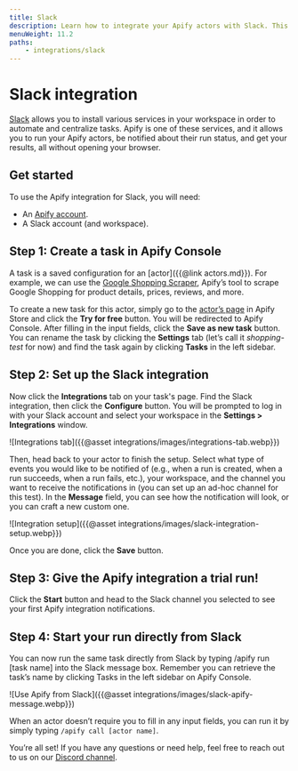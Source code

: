 ```yaml
---
title: Slack
description: Learn how to integrate your Apify actors with Slack. This article guides you from installation through to automating your whole workflow in Slack.
menuWeight: 11.2
paths:
    - integrations/slack
---
```


# Slack integration

[Slack](https://slack.com/) allows you to install various services in your workspace in order to automate and centralize tasks. Apify is one of these services, and it allows you to run your Apify actors, be notified about their run status, and get your results, all without opening your browser.

## Get started

To use the Apify integration for Slack, you will need:

- An [Apify account](https://console.apify.com/).
- A Slack account (and workspace).

## [](#step-one) Step 1: Create a task in Apify Console

A task is a saved configuration for an [actor]({{@link actors.md}}). For example, we can use the [Google Shopping Scraper](https://console.apify.com/actors/aLTexEuCetoJNL9bL), Apify’s tool to scrape Google Shopping for product details, prices, reviews, and more.

To create a new task for this actor, simply go to the [actor’s page](https://apify.com/emastra/google-shopping-scraper) in Apify Store and click the **Try for free** button. You will be redirected to Apify Console. After filling in the input fields, click the **Save as new task** button. You can rename the task by clicking the **Settings** tab (let’s call it *shopping-test* for now) and find the task again by clicking **Tasks** in the left sidebar.

## [](#step-two) Step 2: Set up the Slack integration

Now click the **Integrations** tab on your task's page. Find the Slack integration, then click the **Configure** button. You will be prompted to log in with your Slack account and select your workspace in the **Settings > Integrations** window.

![Integrations tab]({{@asset integrations/images/integrations-tab.webp}})

Then, head back to your actor to finish the setup. Select what type of events you would like to be notified of (e.g., when a run is created, when a run succeeds, when a run fails, etc.), your workspace, and the channel you want to receive the notifications in (you can set up an ad-hoc channel for this test). In the **Message** field, you can see how the notification will look, or you can craft a new custom one.

![Integration setup]({{@asset integrations/images/slack-integration-setup.webp}})

Once you are done, click the **Save** button.

## [](#step-three) Step 3: Give the Apify integration a trial run!

Click the **Start** button and head to the Slack channel you selected to see your first Apify integration notifications.

## Step 4: Start your run directly from Slack

You can now run the same task directly from Slack by typing /apify run [task name] into the Slack message box. Remember you can retrieve the task’s name by clicking Tasks in the left sidebar on Apify Console.

![Use Apify from Slack]({{@asset integrations/images/slack-apify-message.webp}})

When an actor doesn’t require you to fill in any input fields, you can run it by simply typing `/apify call [actor name]`.

You’re all set! If you have any questions or need help, feel free to reach out to us on our [Discord channel](https://discord.com/invite/jyEM2PRvMU).

